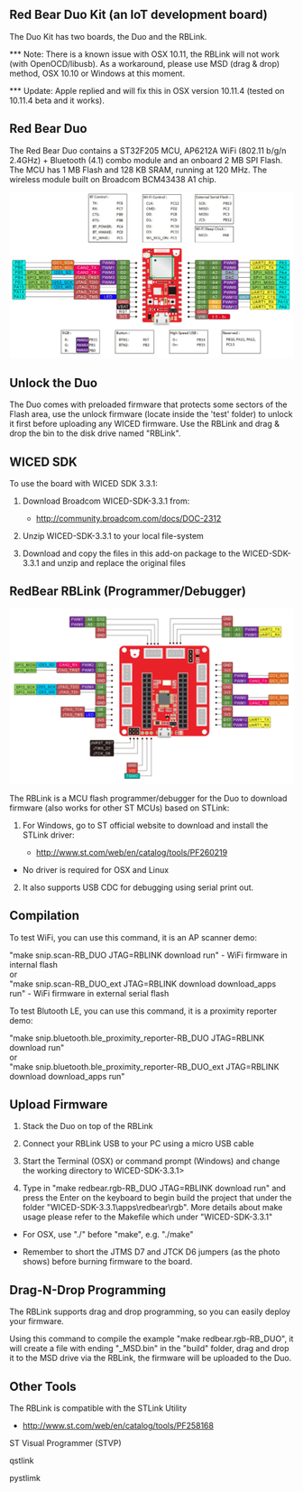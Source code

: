 
## Red Bear Duo Kit (an IoT development board)

The Duo Kit has two boards, the Duo and the RBLink. 

*** Note: There is a known issue with OSX 10.11, the RBLink will not work (with OpenOCD/libusb). As a workaround, please use MSD (drag & drop) method, OSX 10.10 or Windows at this moment.

*** Update: Apple replied and will fix this in OSX version 10.11.4 (tested on 10.11.4 beta and it works).


## Red Bear Duo

The Red Bear Duo contains a ST32F205 MCU, AP6212A WiFi (802.11 b/g/n 2.4GHz) + Bluetooth (4.1) combo module and an onboard 2 MB SPI Flash. The MCU has 1 MB Flash and 128 KB SRAM, running at 120 MHz. The wireless module built on Broadcom BCM43438 A1 chip.

![image](docs/images/RBDuo_Pinout.png)


## Unlock the Duo

The Duo comes with preloaded firmware that protects some sectors of the Flash area, use the unlock firmware (locate inside the 'test' folder) to unlock it first before uploading any WICED firmware. Use the RBLink and drag & drop the bin to the disk drive named "RBLink".


## WICED SDK

To use the board with WICED SDK 3.3.1:

1. Download Broadcom WICED-SDK-3.3.1 from:

   - http://community.broadcom.com/docs/DOC-2312

2. Unzip WICED-SDK-3.3.1 to your local file-system

3. Download and copy the files in this add-on package to the WICED-SDK-3.3.1 and unzip and replace the original files


## RedBear RBLink (Programmer/Debugger) 

![image](docs/images/RBLink_Pinout.png)

The RBLink is a MCU flash programmer/debugger for the Duo to download firmware (also works for other ST MCUs) based on STLink:

1. For Windows, go to ST official website to download and install the STLink driver:

   - http://www.st.com/web/en/catalog/tools/PF260219

* No driver is required for OSX and Linux

2. It also supports USB CDC for debugging using serial print out.


## Compilation

To test WiFi, you can use this command, it is an AP scanner demo:

"make snip.scan-RB_DUO JTAG=RBLINK download run" - WiFi firmware in internal flash    
or   
"make snip.scan-RB_DUO_ext JTAG=RBLINK download download_apps run" - WiFi firmware in external serial flash

To test Blutooth LE, you can use this command, it is a proximity reporter demo:

"make snip.bluetooth.ble_proximity_reporter-RB_DUO JTAG=RBLINK download run"   
or    
"make snip.bluetooth.ble_proximity_reporter-RB_DUO_ext JTAG=RBLINK download download_apps run"


## Upload Firmware

1. Stack the Duo on top of the RBLink

2. Connect your RBLink USB to your PC using a micro USB cable

3. Start the Terminal (OSX) or command prompt (Windows) and change the working directory to WICED-SDK-3.3.1>

4. Type in "make redbear.rgb-RB_DUO JTAG=RBLINK download run" and press the Enter on the keyboard to begin build the project that under the folder "WICED-SDK-3.3.1\apps\redbear\rgb". More details about make usage please refer to the Makefile which under "WICED-SDK-3.3.1\"

* For OSX, use "./" before "make", e.g. "./make"

* Remember to short the JTMS D7 and JTCK D6 jumpers (as the photo shows) before burning firmware to the board.


## Drag-N-Drop Programming

The RBLink supports drag and drop programming, so you can easily deploy your firmware.

Using this command to compile the example "make redbear.rgb-RB_DUO", it will create a file with ending "_MSD.bin" in the "build" folder, drag and drop it to the MSD drive via the RBLink, the firmware will be uploaded to the Duo.


## Other Tools

The RBLink is compatible with the STLink Utility
- http://www.st.com/web/en/catalog/tools/PF258168

ST Visual Programmer (STVP)

qstlink

pystlimk

